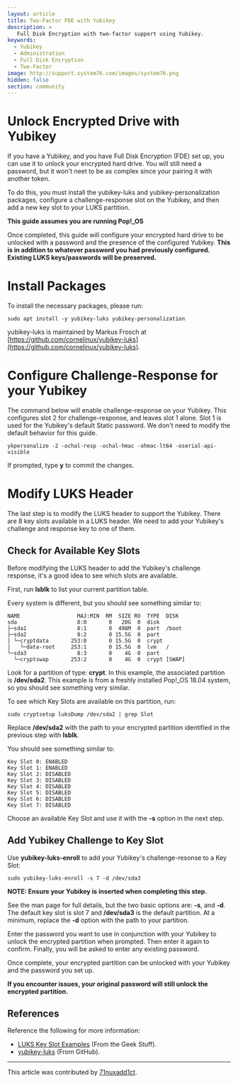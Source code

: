 ```yaml
---
layout: article
title: Two-Factor FDE with Yubikey
description: >
   Full Disk Encryption with two-factor support using Yubikey.
keywords:
  - Yubikey
  - Administration
  - Full Disk Encryption
  - Two-Factor
image: http://support.system76.com/images/system76.png
hidden: false
section: community
---
```


# Unlock Encrypted Drive with Yubikey

If you have a Yubikey, and you have Full Disk Encryption (FDE) set up, you can use it to unlock your encrypted hard drive.  You will still need a password, but it won't neet to be as complex since your pairing it with another token.

To do this, you must install the yubikey-luks and yubikey-personalization packages, configure a challenge-response slot on the Yubikey, and then add a new key slot to your LUKS partition.

**This guide assumes you are running Pop!_OS**

Once completed, this guide will configure your encrypted hard drive to be unlocked with a password and the presence of the configured Yubikey.  **This is in addition to whatever password you had previously configured.  Existing LUKS keys/passwords will be preserved.**

# Install Packages

To install the necessary packages, please run:

    sudo apt install -y yubikey-luks yubikey-personalization

yubikey-luks is maintained by Markus Frosch at [https://github.com/cornelinux/yubikey-luks](https://github.com/cornelinux/yubikey-luks).

# Configure Challenge-Response for your Yubikey

The command below will enable challenge-response on your Yubikey.  This configures slot 2 for challenge-response, and leaves slot 1 alone.  Slot 1 is used for the Yubikey's default Static password.  We don't need to modify the default behavior for this guide.

    ykpersonalize -2 -ochal-resp -ochal-hmac -ohmac-lt64 -oserial-api-visible

If prompted, type **y** to commit the changes.



# Modify LUKS Header

The last step is to modify the LUKS header to support the Yubikey.  There are 8 key slots available in a LUKS header.  We need to add your Yubikey's challenge and response key to one of them.

## Check for Available Key Slots

Before modifying the LUKS header to add the Yubikey's challenge response, it's a good idea to see which slots are available.

First, run **lsblk** to list your current partition table.

Every system is different, but you should see something similar to:

    NAME                  MAJ:MIN  RM  SIZE RO  TYPE  DISK
    sda                   8:0       0   20G  0  disk  
    ├─sda1                8:1       0  498M  0  part  /boot
    ├─sda2                8:2       0 15.5G  0  part
    | └─cryptdata       253:0       0 15.5G  0  crypt
    |   └─data-root     253:1       0 15.5G  0  lvm   /
    └─sda3                8:3       0    4G  0  part
      └─cryptswap       253:2       0    4G  0  crypt [SWAP]

Look for a partition of type: **crypt**.  In this example, the associated partition is **/dev/sda2**.  This example is from a freshly installed Pop!_OS 18.04 system, so you should see something very similar.

To see which Key Slots are available on this partition, run:

    sudo cryptsetup luksDump /dev/sda2 | grep Slot

Replace **/dev/sda2** with the path to your encrypted partition identified in the previous step with **lsblk**.

You should see something similar to:

    Key Slot 0: ENABLED
    Key Slot 1: ENABLED
    Key Slot 2: DISABLED
    Key Slot 3: DISABLED
    Key Slot 4: DISABLED
    Key Slot 5: DISABLED
    Key Slot 6: DISABLED
    Key Slot 7: DISABLED

Choose an available Key Slot and use it with the **-s** option in the next step.

## Add Yubikey Challenge to Key Slot

Use **yubikey-luks-enroll** to add your Yubikey's challenge-resonse to a Key Slot:

    sudo yubikey-luks-enroll -s 7 -d /dev/sda3

**NOTE:  Ensure your Yubikey is inserted when completing this step.**

See the man page for full details, but the two basic options are: **-s**, and **-d**.  The default key slot is slot 7 and **/dev/sda3** is the default partition.  At a minimum, replace the **-d** option with the path to your partition.

Enter the password you want to use in conjunction with your Yubikey to unlock the encrypted partition when prompted.  Then enter it again to confirm.  Finally, you will be asked to enter any existing password.

Once complete, your encrypted partition can be unlocked with your Yubikey and the password you set up.

**If you encounter issues, your original password will still unlock the encrypted partition.**

## References

Reference the following for more information:
- [LUKS Key Slot Examples](https://www.thegeekstuff.com/2016/03/cryptsetup-lukskey/) (From the Geek Stuff).
- [yubikey-luks](https://developers.yubico.com/yubico-pam/) (From GitHub).

---

This article was contributed by [71nuxadd1ct](https://github.com/71nuxadd1ct).
